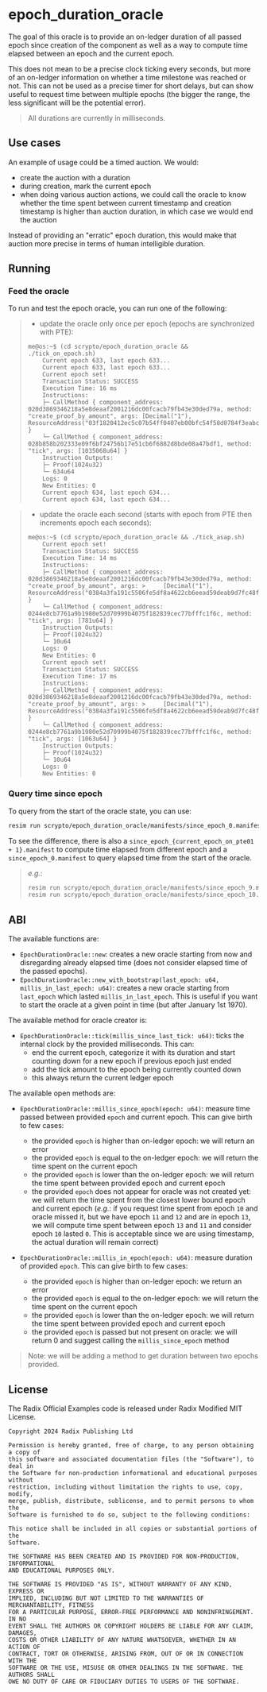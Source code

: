 # epoch_duration_oracle

The goal of this oracle is to provide an on-ledger duration of all passed epoch since creation of the component as well as a way to compute time elapsed between an epoch and the current epoch.

This does not mean to be a precise clock ticking every seconds, but more of an on-ledger information on whether a time milestone was reached or not. This can not be used as a precise timer for short delays, but can show useful to request time between multiple epochs (the bigger the range, the less significant will be the potential error).

> All durations are currently in milliseconds.

## Use cases

An example of usage could be a timed auction. We would:

- create the auction with a duration
- during creation, mark the current epoch
- when doing various auction actions, we could call the oracle to know whether the time spent between current timestamp and creation timestamp is higher than auction duration, in which case we would end the auction

Instead of providing an "erratic" epoch duration, this would make that auction more precise in terms of human intelligible duration.

## Running

### Feed the oracle

To run and test the epoch oracle, you can run one of the following:

> - update the oracle only once per epoch (epochs are synchronized with PTE):
>
> ```console
> me@os:~$ (cd scrypto/epoch_duration_oracle && ./tick_on_epoch.sh)
>     Current epoch 633, last epoch 633...
>     Current epoch 633, last epoch 633...
>     Current epoch set!
>     Transaction Status: SUCCESS
>     Execution Time: 16 ms
>     Instructions:
>     ├─ CallMethod { component_address: 020d3869346218a5e8deaaf2001216dc00fcacb79fb43e30ded79a, method: "create_proof_by_amount", args: [Decimal("1"), ResourceAddress("03f1820412ec5c07b54ff0407eb00bfc54f58d0784f3eabc2df9c7")] }
>     └─ CallMethod { component_address: 028b858b202333e09f6bf24756b17e51cb6f6882d8bde08a47bdf1, method: "tick", args: [1035068u64] }
>     Instruction Outputs:
>     ├─ Proof(1024u32)
>     └─ 634u64
>     Logs: 0
>     New Entities: 0
>     Current epoch 634, last epoch 634...
>     Current epoch 634, last epoch 634...
> ```

> - update the oracle each second (starts with epoch from PTE then increments epoch each seconds):
>
> ```console
> me@os:~$ (cd scrypto/epoch_duration_oracle && ./tick_asap.sh)
>     Current epoch set!
>     Transaction Status: SUCCESS
>     Execution Time: 14 ms
>     Instructions:
>     ├─ CallMethod { component_address: 020d3869346218a5e8deaaf2001216dc00fcacb79fb43e30ded79a, method: "create_proof_by_amount", args: >     [Decimal("1"), ResourceAddress("0384a3fa191c5506fe5df8a4622cb6eead59deab9d7fc48f64fc98")] }
>     └─ CallMethod { component_address: 0244e8cb7761a9b1980e52d70999b4075f182839cec77bfffc1f6c, method: "tick", args: [781u64] }
>     Instruction Outputs:
>     ├─ Proof(1024u32)
>     └─ 10u64
>     Logs: 0
>     New Entities: 0
>     Current epoch set!
>     Transaction Status: SUCCESS
>     Execution Time: 17 ms
>     Instructions:
>     ├─ CallMethod { component_address: 020d3869346218a5e8deaaf2001216dc00fcacb79fb43e30ded79a, method: "create_proof_by_amount", args: >     [Decimal("1"), ResourceAddress("0384a3fa191c5506fe5df8a4622cb6eead59deab9d7fc48f64fc98")] }
>     └─ CallMethod { component_address: 0244e8cb7761a9b1980e52d70999b4075f182839cec77bfffc1f6c, method: "tick", args: [1063u64] }
>     Instruction Outputs:
>     ├─ Proof(1024u32)
>     └─ 10u64
>     Logs: 0
>     New Entities: 0
> ```

### Query time since epoch

To query from the start of the oracle state, you can use:

```bash
resim run scrypto/epoch_duration_oracle/manifests/since_epoch_0.manifest
```

To see the difference, there is also a `since_epoch_{current_epoch_on_pte01 + 1}.manifest` to compute time elapsed from different epoch and a `since_epoch_0.manifest` to query elapsed time from the start of the oracle.

> *e.g.*:
> ```bash
> resim run scrypto/epoch_duration_oracle/manifests/since_epoch_9.manifest | grep 'Instruction Outputs' -A 1;
> resim run scrypto/epoch_duration_oracle/manifests/since_epoch_10.manifest | grep 'Instruction Outputs' -A 1;
> ```

## ABI

The available functions are:

- `EpochDurationOracle::new`: creates a new oracle starting from now and disregarding already elapsed time (does not consider elapsed time of the passed epochs).
- `EpochDurationOracle::new_with_bootstrap(last_epoch: u64, millis_in_last_epoch: u64)`: creates a new oracle starting from `last_epoch` which lasted `millis_in_last_epoch`. This is useful if you want to start the oracle at a given point in time (but after January 1st 1970).

The available method for oracle creator is:

- `EpochDurationOracle::tick(millis_since_last_tick: u64)`: ticks the internal clock by the provided milliseconds. This can:
  - end the current epoch, categorize it with its duration and start counting down for a new epoch if previous epoch just ended
  - add the tick amount to the epoch being currently counted down
  - this always return the current ledger epoch

The available open methods are:

- `EpochDurationOracle::millis_since_epoch(epoch: u64)`: measure time passed between provided `epoch` and current epoch. This can give birth to few cases:
  - the provided `epoch` is higher than on-ledger epoch: we will return an error
  - the provided `epoch` is equal to the on-ledger epoch: we will return the time spent on the current epoch
  - the provided `epoch` is lower than the on-ledger epoch: we will return the time spent between provided epoch and current epoch
  - the provided `epoch` does not appear for oracle was not created yet: we will return the time spent from the closest lower bound epoch and current epoch (*e.g.*: if you request time spent from epoch `10` and oracle missed it, but we have epoch `11` and `12` and are in epoch `13`, we will compute time spent between epoch `13` and `11` and consider epoch `10` lasted `0`. This is acceptable since we are using timestamp, the actual duration will remain correct)

- `EpochDurationOracle::millis_in_epoch(epoch: u64)`: measure duration of provided `epoch`. This can give birth to few cases:
  - the provided `epoch` is higher than on-ledger epoch: we return an error
  - the provided `epoch` is equal to the on-ledger epoch: we will return the time spent on the current epoch
  - the provided `epoch` is lower than the on-ledger epoch: we will return the time spent between provided epoch and current epoch
  - the provided `epoch` is passed but not present on oracle: we will return 0 and suggest calling the `millis_since_epoch` method

> Note: we will be adding a method to get duration between two epochs provided.

## License

The Radix Official Examples code is released under Radix Modified MIT License.

    Copyright 2024 Radix Publishing Ltd

    Permission is hereby granted, free of charge, to any person obtaining a copy of
    this software and associated documentation files (the "Software"), to deal in
    the Software for non-production informational and educational purposes without
    restriction, including without limitation the rights to use, copy, modify,
    merge, publish, distribute, sublicense, and to permit persons to whom the
    Software is furnished to do so, subject to the following conditions:

    This notice shall be included in all copies or substantial portions of the
    Software.

    THE SOFTWARE HAS BEEN CREATED AND IS PROVIDED FOR NON-PRODUCTION, INFORMATIONAL
    AND EDUCATIONAL PURPOSES ONLY.

    THE SOFTWARE IS PROVIDED "AS IS", WITHOUT WARRANTY OF ANY KIND, EXPRESS OR
    IMPLIED, INCLUDING BUT NOT LIMITED TO THE WARRANTIES OF MERCHANTABILITY, FITNESS
    FOR A PARTICULAR PURPOSE, ERROR-FREE PERFORMANCE AND NONINFRINGEMENT. IN NO
    EVENT SHALL THE AUTHORS OR COPYRIGHT HOLDERS BE LIABLE FOR ANY CLAIM, DAMAGES,
    COSTS OR OTHER LIABILITY OF ANY NATURE WHATSOEVER, WHETHER IN AN ACTION OF
    CONTRACT, TORT OR OTHERWISE, ARISING FROM, OUT OF OR IN CONNECTION WITH THE
    SOFTWARE OR THE USE, MISUSE OR OTHER DEALINGS IN THE SOFTWARE. THE AUTHORS SHALL
    OWE NO DUTY OF CARE OR FIDUCIARY DUTIES TO USERS OF THE SOFTWARE.